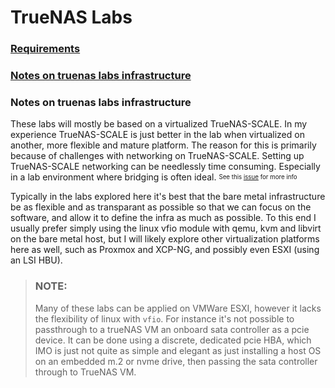 # TrueNAS Labs

### [Requirements](requirements)

### [Notes on truenas labs infrastructure](notes-on-infrastructure#notes-on-truenas-labs-infrastructure)

### Notes on truenas labs infrastructure

These labs will mostly be based on a virtualized TrueNAS-SCALE. In my experience TrueNAS-SCALE is just better in the lab when virtualized on another, 
more flexible and mature platform. 
The reason for this is primarily because of challenges with networking on TrueNAS-SCALE. Setting up TrueNAS-SCALE networking can be needlessly time consuming.
Especially in a lab environment where bridging is often ideal. <sup><sub>See this [issue](https://ixsystems.atlassian.net/browse/NAS-118915) for more info</sub></sup>

Typically in the labs explored here it's best that the bare metal infrastructure be as flexible and as transparant as possible so that we can focus on the software, 
and allow it to define the infra as much as possible. To this end I usually prefer simply using the linux vfio module with qemu, kvm and libvirt on the bare metal host, 
but I will likely explore other virtualization platforms here as well, such as Proxmox and XCP-NG, and possibly even ESXI (using an LSI HBU).

> ### NOTE:
> Many of these labs can be applied on VMWare ESXI, however it lacks the flexibility of linux with `vfio`. 
> For instance it's not possible to passthrough to a trueNAS VM an onboard sata controller as a pcie device.
> It can be done using a discrete, dedicated pcie HBA, which IMO is just not quite as simple and elegant as just installing
> a host OS on an embedded m.2 or nvme drive, then passing the sata controller through to TrueNAS VM.
